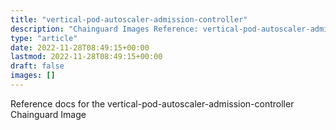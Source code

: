 ```yaml
---
title: "vertical-pod-autoscaler-admission-controller"
description: "Chainguard Images Reference: vertical-pod-autoscaler-admission-controller"
type: "article"
date: 2022-11-28T08:49:15+00:00
lastmod: 2022-11-28T08:49:15+00:00
draft: false
images: []
---
```


Reference docs for the vertical-pod-autoscaler-admission-controller Chainguard Image
